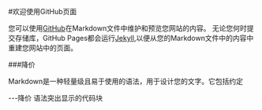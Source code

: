#欢迎使用GitHub页面

您可以使用[GitHub](https://github.com/Dxiaoheng/Dxiaoheng.github.io/edit/master/README.md)在Markdown文件中维护和预览您网站的内容。
无论您何时提交存储库，GitHub Pages都会运行[Jekyll](https://jekyllrb.com/),以便从您的Markdown文件中的内容中重建您网站中的页面。


###降价

Markdown是一种轻量级且易于使用的语法，用于设计您的文字。它包括约定

---降价
语法突出显示的代码块

